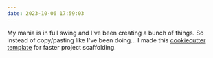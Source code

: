 ```yaml
---
date: 2023-10-06 17:59:03
---
```


My mania is in full swing and I've been creating a bunch of things. So instead of copy/pasting like I've been doing... I made this [cookiecutter template](https://github.com/kjaymiller/https://github.com/kjaymiller/cc-kjaymiller-python-package) for faster project scaffolding.
